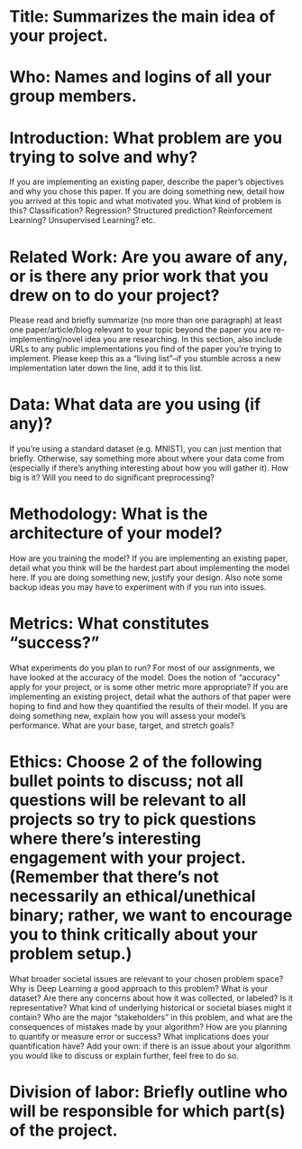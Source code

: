 # Title: Summarizes the main idea of your project.

# Who: Names and logins of all your group members.

# Introduction: What problem are you trying to solve and why?

If you are implementing an existing paper, describe the paper’s objectives and why you chose this paper.
If you are doing something new, detail how you arrived at this topic and what motivated you.
What kind of problem is this? Classification? Regression? Structured prediction? Reinforcement Learning? Unsupervised Learning? etc.

# Related Work: Are you aware of any, or is there any prior work that you drew on to do your project?

Please read and briefly summarize (no more than one paragraph) at least one paper/article/blog relevant to your topic beyond the paper you are re-implementing/novel idea you are researching.
In this section, also include URLs to any public implementations you find of the paper you’re trying to implement. Please keep this as a “living list”–if you stumble across a new implementation later down the line, add it to this list.

# Data: What data are you using (if any)?

If you’re using a standard dataset (e.g. MNIST), you can just mention that briefly. Otherwise, say something more about where your data come from (especially if there’s anything interesting about how you will gather it).
How big is it? Will you need to do significant preprocessing?

# Methodology: What is the architecture of your model?

How are you training the model?
If you are implementing an existing paper, detail what you think will be the hardest part about implementing the model here.
If you are doing something new, justify your design. Also note some backup ideas you may have to experiment with if you run into issues.

# Metrics: What constitutes “success?”

What experiments do you plan to run?
For most of our assignments, we have looked at the accuracy of the model. Does the notion of “accuracy” apply for your project, or is some other metric more appropriate?
If you are implementing an existing project, detail what the authors of that paper were hoping to find and how they quantified the results of their model.
If you are doing something new, explain how you will assess your model’s performance.
What are your base, target, and stretch goals?

# Ethics: Choose 2 of the following bullet points to discuss; not all questions will be relevant to all projects so try to pick questions where there’s interesting engagement with your project. (Remember that there’s not necessarily an ethical/unethical binary; rather, we want to encourage you to think critically about your problem setup.)

What broader societal issues are relevant to your chosen problem space?
Why is Deep Learning a good approach to this problem?
What is your dataset? Are there any concerns about how it was collected, or labeled? Is it representative? What kind of underlying historical or societal biases might it contain?
Who are the major “stakeholders” in this problem, and what are the consequences of mistakes made by your algorithm?
How are you planning to quantify or measure error or success? What implications does your quantification have?
Add your own: if there is an issue about your algorithm you would like to discuss or explain further, feel free to do so.

# Division of labor: Briefly outline who will be responsible for which part(s) of the project.

